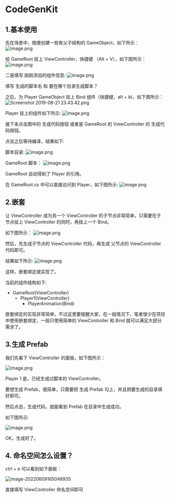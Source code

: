 # CodeGenKit

## 1.基本使用

先在场景中，随便创建一些有父子结构的 GameObject，如下所示：
![image.png](http://file.liangxiegame.com/e9830e5c-94af-410d-ada5-cb7f5be69a2d.png)

给 GameRoot 挂上 ViewController，快捷键 （Alt + V），如下图所示：
![image.png](http://file.liangxiegame.com/c0f22baf-b1df-4dc5-bb4e-3791c7d4dfe0.png)

二是填写 刚刚添加的组件信息:
![image.png](http://file.liangxiegame.com/3f3e817c-4cd4-4a2a-9c51-d5f1f5e17279.png)

填写 生成的脚本名 和 要在哪个目录生成脚本？

之后，为 Player GameObject 挂上 Bind 组件（快捷键，alt + b)，如下图所示：
![Screenshot 2019-08-21 23.43.42.png](http://file.liangxiegame.com/376194ee-2e9e-4a2c-a64e-98f1ec4daa45.png)

Player 挂上的组件如下所示:
![image.png](http://file.liangxiegame.com/0954bc64-018a-4da7-99fd-e5bc5ac9bb51.png)


接下来点击图中的 生成代码按钮 或者是 GameRoot 的 ViewController 的 生成代码按钮。

点击之后等待编译，结果如下:

脚本目录:
![image.png](http://file.liangxiegame.com/6f8d8f31-8dbe-4a97-b4f1-d51d3ed04fc7.png)

GameRoot 脚本：
![image.png](http://file.liangxiegame.com/56658074-f4dd-42fc-9cd6-628c7338c137.png)

GameRoot 自动得到了 Player 的引用。

在 GameRoot.cs 中可以直接访问到 Player，如下图所示:
![image.png](http://file.liangxiegame.com/669bab80-d2cb-40cc-95d0-394984754d37.png)


## 2.嵌套


让 ViewController 成为另一个 ViewController 的子节点非常简单，只需要在子节点挂上 ViewController 的同时，再挂上一个 Bind。

如下图所示：
![image.png](http://file.liangxiegame.com/a139a109-44fc-407f-a29b-d2cf8b2e7029.png)

然后，先生成子节点的 ViewController 代码，再生成 父节点的 ViewController 代码即可。

结果如下所示:
![image.png](http://file.liangxiegame.com/27a53981-3257-4453-8389-a32c791b13cc.png)

这样，嵌套绑定就实现了。

当前的组件结构如下:
* GameRoot(ViewController)
    * Player1(ViewController)
        * PlayerAnimation(Bind)

嵌套绑定的实现非常简单，不过这里要提醒大家，在一般情况下，笔者很少在项目中使用嵌套绑定，一般只使用简单的 ViewController 和 Bind 就可以满足大部分需求了。

## 3.生成 Prefab

我们先看下 ViewController 的面板，如下图所示：

![image.png](http://file.liangxiegame.com/2fc2cd1a-d58a-400c-b051-8bd5072d6fcc.png)

Player 1 是，已经生成过脚本的 ViewController。

要想生成 Prefab，很简单，只需要把 生成 Prefab 勾上，并且把要生成的目录填好即可。

然后点击，生成代码，就能看到 Prefab 在目录中生成成功。

如下图所示:

![image.png](http://file.liangxiegame.com/8de6a2ee-9208-46e5-9cdb-25a9615b9acd.png)

OK，生成好了。

## 4. 命名空间怎么设置？

ctrl + e 可以看到如下面板：

![image-20220609165048935](https://file.liangxiegame.com/7339eb1e-5ea8-453e-903e-aab4b7e34b45.png)

直接填写 ViewController 命名空间即可